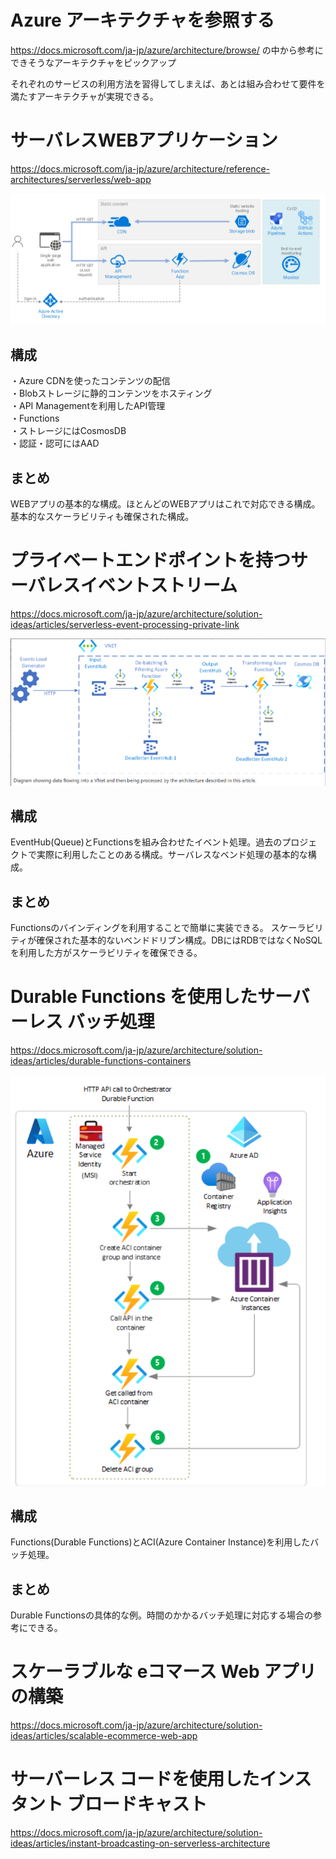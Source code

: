 # Azure アーキテクチャを参照する

https://docs.microsoft.com/ja-jp/azure/architecture/browse/
の中から参考にできそうなアーキテクチャをピックアップ

それぞれのサービスの利用方法を習得してしまえば、あとは組み合わせて要件を満たすアーキテクチャが実現できる。

# サーバレスWEBアプリケーション

https://docs.microsoft.com/ja-jp/azure/architecture/reference-architectures/serverless/web-app

![image](./001.PNG)

## 構成
・Azure CDNを使ったコンテンツの配信  
・Blobストレージに静的コンテンツをホスティング  
・API Managementを利用したAPI管理  
・Functions  
・ストレージにはCosmosDB  
・認証・認可にはAAD  


## まとめ
WEBアプリの基本的な構成。ほとんどのWEBアプリはこれで対応できる構成。
基本的なスケーラビリティも確保された構成。

# プライベートエンドポイントを持つサーバレスイベントストリーム

https://docs.microsoft.com/ja-jp/azure/architecture/solution-ideas/articles/serverless-event-processing-private-link

![image](./002.PNG)

## 構成
EventHub(Queue)とFunctionsを組み合わせたイベント処理。過去のプロジェクトで実際に利用したことのある構成。サーバレスなベンド処理の基本的な構成。

## まとめ
Functionsのバインディングを利用することで簡単に実装できる。
スケーラビリティが確保された基本的ないベンドドリブン構成。DBにはRDBではなくNoSQLを利用した方がスケーラビリティを確保できる。

# Durable Functions を使用したサーバーレス バッチ処理

https://docs.microsoft.com/ja-jp/azure/architecture/solution-ideas/articles/durable-functions-containers

![image](./003.PNG)

## 構成
Functions(Durable Functions)とACI(Azure Container Instance)を利用したバッチ処理。

## まとめ
Durable Functionsの具体的な例。時間のかかるバッチ処理に対応する場合の参考にできる。

# スケーラブルな eコマース Web アプリの構築
https://docs.microsoft.com/ja-jp/azure/architecture/solution-ideas/articles/scalable-ecommerce-web-app

# サーバーレス コードを使用したインスタント ブロードキャスト
https://docs.microsoft.com/ja-jp/azure/architecture/solution-ideas/articles/instant-broadcasting-on-serverless-architecture